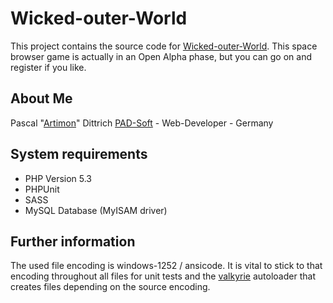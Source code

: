 Wicked-outer-World
==================

This project contains the source code for [Wicked-outer-World][wow].
This space browser game is actually in an Open Alpha phase, but you can go on and register if you like.

About Me
--------

Pascal "[Artimon][]" Dittrich [PAD-Soft][] - Web-Developer - Germany

System requirements
-------------------

- PHP Version 5.3
- PHPUnit
- SASS
- MySQL Database (MyISAM driver)

Further information
-------------------

The used file encoding is windows-1252 / ansicode. It is vital to stick
to that encoding throughout all files for unit tests and the [valkyrie][]
autoloader that creates files depending on the source encoding.


[wow]:      http://wicked-outer-world.com
[artimon]:  https://github.com/Artimon
[pad-soft]: http://www.pad-soft.de/
[valkyrie]: https://github.com/Artimon/valkyrie
